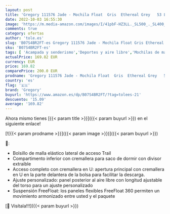 ```yaml
---
layout: post
title: 'Gregory 111576 Jade - Mochila Float  Gris  Ethereal Grey   53 L  Xs/Sm'
date: 2022-10-03 16:55:30
image: 'https://m.media-amazon.com/images/I/41pbF-HZ3LL._SL500_._SL400_.jpg'
comments: true
category: ofertas
author: 'tole.es'
slug: 'B07S4BR2FT-es Gregory 111576 Jade - Mochila Float Gris Ethereal Grey 53...'
sku: 'B07S4BR2FT-es'
tags: [ 'Acampada y senderismo','Deportes y aire libre','Mochilas de marcha','Mochilas y bolsas','Ropa y equipamiento para ocio al aire libre','gregory','mochila','🇪🇸', ]
actualPrice: 169.82 EUR
currency: EUR
price: 169.82
comparePrice: 200.0 EUR
prodname: 'Gregory 111576 Jade - Mochila Float  Gris  Ethereal Grey   53 L  Xs/Sm'
country: 'es'
flag: '🇪🇸'
brand: 'Gregory'
buyurl: 'https://www.amazon.es/dp/B07S4BR2FT/?tag=tolees-21'
descuento: '15.09'
average: '169.82'
---
```


Ahora mismo tienes [{{< param title >}}]({{< param buyurl >}}) en el siguiente enlace!

[![{{< param prodname >}}]({{< param image >}})]({{< param buyurl >}})

🔎:

- Bolsillo de malla elástico lateral de acceso Trail
- Compartimento inferior con cremallera para saco de dormir con divisor extraíble
- Acceso completo con cremallera en U: apertura principal con cremallera en U en la parte delantera de la bolsa para facilitar la descarga.
- Ajuste personalizado: panel posterior al aire libre con longitud ajustable del torso para un ajuste personalizado
- Suspensión FreeFloat: los paneles flexibles FreeFloat 360 permiten un movimiento armonizado entre usted y el paquete

[🛒 Visítala!!!]({{< param buyurl >}})
